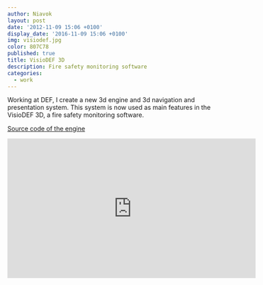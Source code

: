 ```yaml
---
author: Niavok
layout: post
date: '2012-11-09 15:06 +0100'
display_date: '2016-11-09 15:06 +0100'
img: visiodef.jpg
color: 807C78
published: true
title: VisioDEF 3D
description: Fire safety monitoring software
categories:
  - work
---
```

Working at DEF, I create a new 3d engine and 3d navigation and presentation system. This system is now used as main features in the VisioDEF 3D, a fire safety monitoring software.

[Source code of the engine](https://bitbucket.org/def_iss/v3dscene)

<iframe width="560" height="315" src="https://www.youtube.com/embed/RpZxBXbkrsQ" frameborder="0" allowfullscreen></iframe>
